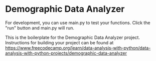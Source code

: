 # Demographic Data Analyzer
For development, you can use main.py to test your functions. Click the "run" button and main.py will run.

This is the boilerplate for the Demographic Data Analyzer project. Instructions for building your project can be found at https://www.freecodecamp.org/learn/data-analysis-with-python/data-analysis-with-python-projects/demographic-data-analyzer
